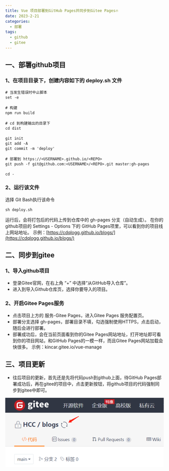 ```yaml
---
title: Vue 项目部署到GitHub Pages并同步到Gitee Pages🔥
date: 2023-2-21
categories:
  - 部署
tags:
  - github
  - gitee
---
```


## 一、部署github项目
### 1、在项目目录下，创建内容如下的 deploy.sh 文件
>
    # 当发生错误时中止脚本
    set -e

    # 构建
    npm run build

    # cd 到构建输出的目录下 
    cd dist

    git init
    git add -A
    git commit -m 'deploy'

    # 部署到 https://<USERNAME>.github.io/<REPO>
    git push -f git@github.com:<USERNAME>/<REPO>.git master:gh-pages

    cd -
>

### 2、运行该文件
选择 Git Bash执行该命令
>
    sh deploy.sh
>

运行后，会将打包后的代码上传到仓库中的 gh-pages 分支（自动生成）。
在你的github项目的 Settings - Options 下的 GitHub Pages项里，可以看到你的项目线上网站地址。
示例：[https://cdqlogg.github.io/blogs/](https://cdqlogg.github.io/blogs/)

## 二、同步到gitee
### 1、导入github项目

- 登录Gitee官网，在右上角 “+” 中选择“从GitHub导入仓库”。
- 进入到导入Github仓库页，选择你要导入的项目。

### 2、开启Gitee Pages服务
- 点击项目上方的 服务-Gitee Pages，进入Gitee Pages 服务配置页。
- 部署分支选择 gh-pages，部署目录不填，勾选强制使用HTTPS，点击启动，随后会进行部署。
- 部署成功后，会在当前页面看到你的Gitee Pages网站地址，打开地址即可看到你的项目网站，和GitHub Pages的一模一样，而且Gitee Pages网站加载会快很多。 示例：kincar.gitee.io/vue-manage

## 三、项目更新
- 往后项目的更新，首先还是先将代码push到github上面，待GitHub Pages部署成功后，再在gitee的项目中，点击更新按钮，将github项目的代码强制同步到gitee中即可。  

![](../../docs/.vuepress/public/update.png)
